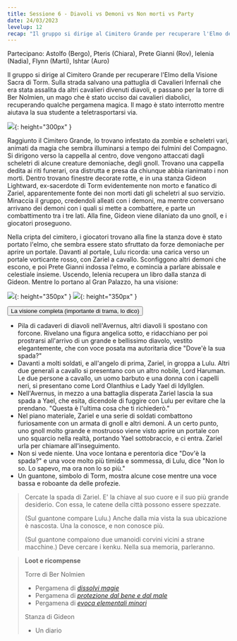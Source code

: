 ```yaml
---
title: Sessione 6 - Diavoli vs Demoni vs Non morti vs Party
date: 24/03/2023
levelup: 12
recap: "Il gruppo si dirige al Cimitero Grande per recuperare l'Elmo della Visione Sacra di Torm. Sconfiggono scheletri demoniaci e affrontano Gideon, un ex-sacerdote di Torm fanatico di Zariel. Indossando l'elmo, Prete Gianni ha visioni legate a Zariel e alla battaglia nell'Avernus. Una voce dal guantone di Torm rivela che la spada di Zariel è la chiave per liberare la città e suggerisce di cercare i kenku per scoprire di più."
---
```

Partecipano: Astolfo (Bergo), Pteris (Chiara), Prete Gianni (Rov), Ielenia (Nadia), Flynn (Marti), Ishtar (Auro)

Il gruppo si dirige al Cimitero Grande per recuperare l'Elmo della Visione Sacra di Torm. Sulla strada salvano una pattuglia di Cavalieri Infernali che era stata assalita da altri cavalieri divenuti diavoli, e passano per la torre di Ber Nolmien, un mago che è stato ucciso dai cavalieri diabolici, recuperando qualche pergamena magica. Il mago è stato interrotto mentre aiutava la sua studente a teletrasportarsi via.

![](https://5e.tools/img/adventure/BGDIA/026-jkxip-02-01.png){: height="300px" }

Raggiunto il Cimitero Grande, lo trovano infestato da zombie e scheletri vari, animati da magia che sembra illuminarsi a tempo dei fulmini del Compagno. Si dirigono verso la cappella al centro, dove vengono attaccati dagli scheletri di alcune creature demoniache, degli gnoll. Trovano una cappella dedita ai riti funerari, ora distrutta e presa da chiunque abbia rianimato i non morti. Dentro trovano finestre decorate rotte, e in una stanza Gideon Lightward, ex-sacerdote di Torm evidentemente non morto e fanatico di Zariel, apparentemente fonte dei non morti dati gli scheletri al suo servizio. Minaccia il gruppo, credendoli alleati con i demoni, ma mentre conversano arrivano dei demoni con i quali si mette a combattere, e parte un combattimento tra i tre lati. Alla fine, Gideon viene dilaniato da uno gnoll, e i giocatori proseguono.

Nella cripta del cimitero, i giocatori trovano alla fine la stanza dove è stato portato l'elmo, che sembra essere stato sfruttato da forze demoniache per aprire un portale. Davanti al portale, Lulu ricorda: una carica verso un portale vorticante rosso, con Zariel a cavallo. Sconfiggono altri demoni che escono, e poi Prete Gianni indossa l'elmo, e comincia a parlare abissale e celestiale insieme. Uscendo, Ielenia recupera un libro dalla stanza di Gideon. Mentre lo portano al Gran Palazzo, ha una visione:

![](https://5e.tools/img/adventure/BGDIA/039-637001885543345186.png){: height="350px" } ![](https://pbs.twimg.com/media/EerMRvtXYAAsz4B?format=png&name=medium){: height="350px" }

<button type="button" class="collapsible coll-secondary">La visione completa (importante di trama, lo dico)</button>
<div class="collapsible-content hidden" markdown="1">

- Pila di cadaveri di diavoli nell'Avernus, altri diavoli li spostano con forcone. Rivelano una figura angelica sotto, e ridacchiano per poi prostrarsi all'arrivo di un grande e bellissimo diavolo, vestito elegantemente, che con voce posata ma autoritaria dice "Dove'è la sua spada?"
- Davanti a molti soldati, e all'angelo di prima, Zariel, in groppa a Lulu. Altri due generali a cavallo si presentano con un altro nobile, Lord Haruman. Le due persone a cavallo, un uomo barbuto e una donna con i capelli neri, si presentano come Lord Olanthius e Lady Yael di Idyllglen.
- Nell'Avernus, in mezzo a una battaglia disperata Zariel lascia la sua spada a Yael, che esita, dicendole di fuggire con Lulu per evitare che la prendano. "Questa è l'ultima cosa che ti richiederò."
- Nel piano materiale, Zariel e una serie di soldati combattono furiosamente con un armata di gnoll e altri demoni. A un certo punto, uno gnoll molto grande e mostruoso viene visto aprire un portale con uno squarcio nella realtà, portando Yael sottobraccio, e ci entra. Zariel urla per chiamare all'inseguimento.
- Non si vede niente. Una voce lontana e perentoria dice "Dov'è la spada?" e una voce molto più timida e sommessa, di Lulu, dice "Non lo so. Lo sapevo, ma ora non lo so più."
- Un guantone, simbolo di Torm, mostra alcune cose mentre una voce bassa e roboante da delle profezie. 

</div>

> Cercate la spada di Zariel. E' la chiave al suo cuore e il suo più grande desiderio. Con essa, le catene della città possono essere spezzate. 
>
> <span style="font-style: normal">(Sul guantone compare Lulu.)</span> Anche dalla mia vista la sua ubicazione è nascosta. Una la conosce, e non conosce più.
>
> <span style="font-style: normal">(Sul guantone compaiono due umanoidi corvini vicini a strane macchine.)</span> Deve cercare i kenku. Nella sua memoria, parleranno.

> **Loot e ricompense**
> 
> Torre di Ber Nolmien
> - Pergamena di [*dissolvi magie*](https://dungeonsanddragons.fandom.com/it/wiki/Dissolvi_Magie)
> - Pergamena di [*protezione dal bene e dal male*](https://dungeonsanddragons.fandom.com/it/wiki/Protezione_dal_Bene_e_dal_Male)
> - Pergamena di [*evoca elementali minori*](https://dungeonsanddragons.fandom.com/it/wiki/Evoca_Elementali_Minori)
>
> Stanza di Gideon
> - Un diario